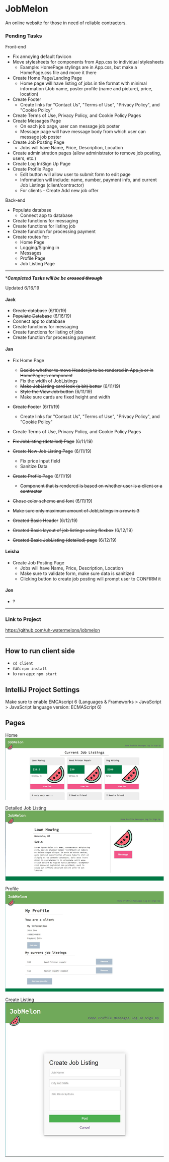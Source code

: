 # JobMelon
An online website for those in need of reliable contractors.

### Pending Tasks
Front-end
- Fix annoying default favicon
- Move stylesheets for components from App.css to individual stylesheets
  - Example: HomePage stylings are in App.css, but make a HomePage.css file and move it there
- Create Home Page/Landing Page
  - Home page will have listing of jobs in tile format with minimal information (Job name, poster profile (name and picture), price, location)
- Create Footer
  - Create links for "Contact Us", "Terms of Use", "Privacy Policy", and "Cookie Policy"
- Create Terms of Use, Privacy Policy, and Cookie Policy Pages
- Create Messages Page
  - On each job page, user can message job poster
  - Message page will have message body from which user can message job poster
- Create Job Posting Page
  - Jobs will have Name, Price, Description, Location
- Create administration pages (allow administrator to remove job posting, users, etc.)
- Create Log In/Sign Up Page
- Create Profile Page
  - Edit button will allow user to submit form to edit page
  - Information will include: name, number, payment info, and current Job Listings (client/contractor)
  - For clients - Create Add new job offer

Back-end
- Populate database
    - Connect app to database
- Create functions for messaging
- Create functions for listing job
- Create function for processing payment
- Create routes for:
  - Home Page
  - Logging/Signing in
  - Messages
  - Profile Page
  - Job Listing Page

--- 

 *__*Completed Tasks will be be ~~crossed through~~*__

Updated 6/16/19
#### Jack
* ~~Create database~~ (6/10/19)
* ~~Populate Database~~ (6/16/19)
* Connect app to database
* Create functions for messaging
* Create functions for listing of jobs
* Create function for processing payment

#### Jan
- Fix Home Page
  - ~~Decide whether to move Header.js to be rendered in App.js or in HomePage.js component~~
  - Fix the width of JobListings
  - ~~Make JobListing card look (a bit) better~~ (6/11/19)
  - ~~Style the View Job button~~ (6/11/19)
  - Make sure cards are fixed height and width
- ~~Create Footer~~ (6/11/19)
  - Create links for "Contact Us", "Terms of Use", "Privacy Policy", and "Cookie Policy"
- Create Terms of Use, Privacy Policy, and Cookie Policy Pages
- ~~Fix JobListing (detailed) Page~~ (6/11/19)
- ~~Create New Job Listing Page~~ (6/11/19)
  - Fix price input field
  - Sanitize Data
- ~~Create Profile Page~~ (6/11/19)
  - ~~Component that is rendered is based on whether user is a client or a contractor~~

- ~~Chose color scheme and font~~ (6/11/19)
- ~~Make sure only maximum amount of JobListings in a row is 3~~
- ~~Created Basic Header~~ (6/12/19)
- ~~Created Basic layout of job listings using flexbox~~ (6/12/19)
- ~~Created Basic JobListing (detailed) page~~ (6/12/19)

#### Leisha
- Create Job Posting Page
  - Jobs will have Name, Price, Description, Location
  - Make sure to validate form, make sure data is sanitized
  - Clicking button to create job posting will prompt user to CONFIRM it

#### Jon
* ?

***
### Link to Project
https://github.com/uh-watermelons/jobmelon

***

## How to run client side
* `cd client`
* run: `npm install`
* to run app: `npm start`

## IntelliJ Project Settings
Make sure to enable EMCAscript 6 
(Languages & Frameworks > JavaScript > JavaScript language version: ECMAScript 6)

## Pages

Home
![Home](/images/homepage_v2.JPG)

Detailed Job Listing
![Detailed Job Listing](/images/JobListingDetailed_v2.JPG)

Profile
![Profile](/images/ProfilePage_v1.JPG)

Create Listing
![Create Job Listing](/images/CreateJobListing_v1.JPG)
